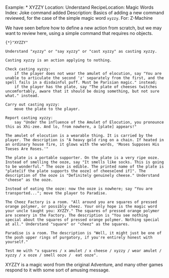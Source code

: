 Example: * XYZZY
Location: Understand
RecipeLocation: Magic Words
Index: Joke command added
Description: Basics of adding a new command reviewed, for the case of the simple magic word ``xyzzy``.
For: Z-Machine

  
We have seen before how to define a new action from scratch, but we may want to review here, using a simple command that requires no objects.

  

``` inform7
{*}"XYZZY"

Understand "xyzzy" or "say xyzzy" or "cast xyzzy" as casting xyzzy.

Casting xyzzy is an action applying to nothing.

Check casting xyzzy:
	if the player does not wear the amulet of elocution, say "You are unable to articulate the second 'z' separately from the first, and the spell fails in a disdainful puff. Must be Parisian magic." instead;
	if the player has the plate, say "The plate of cheeses twitches uncomfortably, aware that it should be doing something, but not sure what." instead.

Carry out casting xyzzy:
	move the plate to the player.

Report casting xyzzy:
	say "Under the influence of the Amulet of Elocution, you pronounce this as Xhi-zee. And lo, from nowhere, a [plate] appears!"

The amulet of elocution is a wearable thing. It is carried by the player. The description is "A heavy gold ring on a chain. If heated in an ordinary house fire, it glows with the words, 'Moses Supposes His Toeses Are Roses.'"

The plate is a portable supporter. On the plate is a very ripe ooze. Instead of smelling the ooze, say "It smells like socks. This is going to be wonderful." The ooze is edible. The printed name of the plate is "plate[if the plate supports the ooze] of cheese[end if]". The description of the ooze is "Definitely genuinely cheese." Understand "cheese" as the ooze.

Instead of eating the ooze: now the ooze is nowhere; say "You are transported..."; move the player to Paradise.

The Cheez Factory is a room. "All around you are squares of pressed orange polymer, or possibly cheez. Your only hope is the magic word your uncle taught you: XYZZY." The squares of pressed orange polymer are scenery in the Factory. The description is "You see nothing special about the squares of pressed orange polymer. Nothing special at all." Understand "square" or "cheez" as the squares.

Paradise is a room. The description is "Well, it might just be one of the posh upper rings of purgatory, if you're entirely honest with yourself."

Test me with "x squares / x amulet / x cheese / xyzzy / wear amulet / xyzzy / x ooze / smell ooze /  eat ooze".
```

  
XYZZY is a magic word from the original Adventure, and many other games respond to it with some sort of amusing message.


